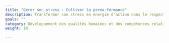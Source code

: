 ```yaml
---
title: "Gérer son stress : Cultiver la perma-formance"
description: Transformer son stress en énergie d'action dans le respect de son éco-système
goals: ""
category: Développement des qualités humaines et des compétences relationnelles
weight: 10

---
```

